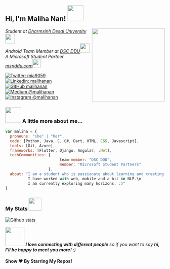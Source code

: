<h2> Hi, I'm Maliha Nan! <img src="https://media.giphy.com/media/mGcNjsfWAjY5AEZNw6/giphy.gif" width="50"></h2>
<img align='right' src="https://media.giphy.com/media/ieyl9zmCjO4b4t6qoY/giphy.gif" width="230">
<p><em>Student at <a href="https://www.ddu.ac.in/">Dharmsinh Desai University</a><img src="https://media.giphy.com/media/fYSnHlufseco8Fh93Z/giphy.gif" width="30"></br>Android Team Member at <a href="https://www.dscddu.com/">DSC DDU</a><img src="https://media.giphy.com/media/WUlplcMpOCEmTGBtBW/giphy.gif" width="30"></br>A Microsoft Student Partner <a href="http://mspddu.com/">mspddu.com</a><img src="https://media.giphy.com/media/kBrXyorjXo9Rh66RUf/giphy.gif" width="26">
</em></p>

[![Twitter: mia9059](https://img.shields.io/twitter/follow/mia9059?style=social)](https://twitter.com/mia9059)
[![Linkedin: malihanan](https://img.shields.io/badge/-malihanan-blue?style=flat-square&logo=Linkedin&logoColor=white&link=https://www.linkedin.com/in/thaianebraga/)](https://www.linkedin.com/in/malihanan/)
[![GitHub malihanan](https://img.shields.io/github/followers/malihanan?label=follow&style=social)](https://github.com/malihanan/)
[![Medium @malihanan](https://img.shields.io/badge/@mia9059-black?style=flat&logo=medium)](https://medium.com/@malihanan/)
[![Instagram @malihanan](https://img.shields.io/badge/@mia9059-833AB4?style=flat&logo=instagram)](https://www.instagram.com/mia9059/)


### <img src="https://media.giphy.com/media/VgCDAzcKvsR6OM0uWg/giphy.gif" width="50"> A little more about me...  

```javascript
var maliha = {
  pronouns: "she" | "her",
  code: [Python, Java, C, C#, Dart, HTML, CSS, Javascript],
  tools: [Git, Azure],
  frameworks: [Flutter, Django, Angular, .Net],
  techCommunities: {
                        team-member: "DSC DDU",
                        member: "Microsoft Student Partners"
                   },
  about: "I am a student who is passionate about learning and creating solutions.\n
          I have worked with web, mobile and a bit in NLP.\n
          I am currently exploring many horizons. :)"
}
```
### My Stats <img src="https://media.giphy.com/media/cj87CxfRtrUifF3Ryk/giphy.gif" width="40">
![Github stats](https://github-readme-stats.vercel.app/api?username=malihanan&show_icons=true&hide_border=true)

<img src="https://media.giphy.com/media/LnQjpWaON8nhr21vNW/giphy.gif" width="60"> <em><b>I love connecting with different people</b> so if you want to say <b>hi, I'll be happy to meet you more!</b> :)</em>

#### Show ❤️ By Starring My Repos!
